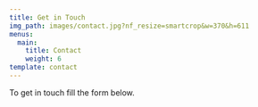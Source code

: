 ```yaml
---
title: Get in Touch
img_path: images/contact.jpg?nf_resize=smartcrop&w=370&h=611
menus:
  main:
    title: Contact
    weight: 6
template: contact
---
```


To get in touch fill the form below.
